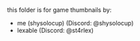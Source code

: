 this folder is for game thumbnails by:

- me (shysolocup) (Discord: @shysolocup)
- lexable (Discord: @st4rlex)
